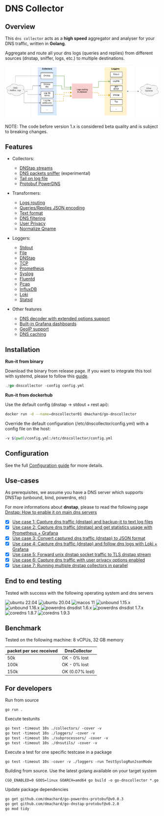 # DNS Collector

##  Overview

This `dns collector` acts as a **high speed** aggregator and analyser for your DNS traffic, written in **Golang**. 

Aggregate and route all your dns logs (queries and replies) from different sources (dnstap, sniffer, logs, etc.) to multiple destinations.

![overview](doc/overview.png)

NOTE: The code before version 1.x is considered beta quality and is subject to breaking changes. 

## Features

- Collectors:
    - [DNStap streams](doc/configuration.md#dns-tap) 
    - [DNS packets sniffer](doc/configuration.md#Dns-Sniffer) (experimental)
    - [Tail on log file](doc/configuration.md#tail)
    - [Protobuf PowerDNS](doc/configuration.md#protobuf-powerdns)

- Transformers:
    - [Logs routing](doc/multiplexer.md)
    - [Queries/Replies JSON encoding](doc/dnsjson.md)
    - [Text format](doc/configuration.md#custom-text-format)
    - [DNS filtering](doc/configuration.md#dns-filtering)
    - [User Privacy](doc/configuration.md#user-privacy)
    - [Normalize Qname](doc/configuration.md#Qname-lowercase)

- Loggers:
    - [Stdout](doc/configuration.md#stdout)
    - [File](doc/configuration.md#log-file)
    - [DNStap](doc/configuration.md#dnstap-client)
    - [TCP](doc/configuration.md#tcp-client)
    - [Prometheus](doc/configuration.md#rest-api)
    - [Syslog](doc/configuration.md#syslog)
    - [Fluentd](doc/configuration.md#fluentd-client)
    - [Pcap](doc/configuration.md#pcap-file)
    - [InfluxDB](doc/configuration.md#influxdb-client)
    - [Loki](doc/configuration.md#loki-client)
    - [Statsd](doc/configuration.md#statsd-client)

- Other features
    - [DNS decoder with extended options support](doc/dnsparser.md)
    - [Built-in Grafana dashboards](doc/dashboards.md)
    - [GeoIP support](doc/configuration.md#geoip-support)
    - [DNS caching](doc/configuration.md#DNS-Caching)

## Installation

**Run-it from binary**

Download the binary from release page. If you want to integrate this tool with systemd, please to follow this [guide](https://dmachard.github.io/posts/0007-dnscollector-install-binary/).

```go
./go-dnscollector -config config.yml
```

**Run-it from dockerhub**

Use the default config (dnstap -> stdout + rest api):

```bash
docker run -d --name=dnscollector01 dmachard/go-dnscollector
```

Override the default configuration (/etc/dnscollector/config.yml) with a config file on the host:

```bash
-v $(pwd)/config.yml:/etc/dnscollector/config.yml
```

## Configuration

See the full [Configuration guide](doc/configuration.md) for more details.

## Use-cases

As prerequisites, we assume you have a DNS server which supports DNSTap (unbound, bind, powerdns, etc)

For more informations about **dnstap**, please to read the following page [Dnstap: How to enable it on main dns servers](https://dmachard.github.io/posts/0001-dnstap-testing/)

- [x] [Use case 1: Capture dns traffic (dnstap) and backup-it to text log files](https://dmachard.github.io/posts/0034-dnscollector-dnstap-to-log-files/)
- [x] [Use case 2: Capture dns traffic (dnstap) and get statistics usage with Prometheus + Grafana](https://dmachard.github.io/posts/0035-dnscollector-grafana-prometheus/)
- [x] [Use case 3: Convert captured dns traffic (dnstap) to JSON format](https://dmachard.github.io/posts/0042-dnscollector-dnstap-json-answers/)
- [x] [Use case 4: Capture dns traffic (dnstap) and follow dns logs with Loki + Grafana](https://dmachard.github.io/posts/0044-dnscollector-grafana-loki/)
- [x] [Use case 5: Forward unix dnstap socket traffic to TLS dnstap stream](example-config/use-case-5.yml)
- [x] [Use case 6: Capture dns traffic with user privacy options enabled](example-config/use-case-6.yml)
- [x] [Use case 7: Running multiple dnstap collectors in parallel](example-config/use-case-7.yml)

## End to end testing

Tested with success with the following operating system and dns servers

![ubuntu 22.04](https://img.shields.io/badge/ubuntu%2022.04-tested-blue) ![ubuntu 20.04](https://img.shields.io/badge/ubuntu%2020.04-tested-blue) ![macos 11](https://img.shields.io/badge/macos%2011-tested-blue) ![unbound 1.15.x](https://img.shields.io/badge/unbound%201.15.x-tested-green) ![unbound 1.16.x](https://img.shields.io/badge/unbound%201.16.x-tested-green) ![powerdns dnsdist 1.6.x](https://img.shields.io/badge/dnsdist%201.6.x-tested-green) ![powerdns dnsdist 1.7.x](https://img.shields.io/badge/dnsdist%201.7.x-tested-green) ![coredns 1.8.7](https://img.shields.io/badge/coredns%201.8.7-tested-green) ![coredns 1.9.3](https://img.shields.io/badge/coredns%201.9.3-tested-green)

## Benchmark

Tested on the following machine: 8 vCPUs, 32 GB memory

| packet per sec received| DnsCollector |
| ---- | ---- | 
| 50k   | OK - 0% lost| 
| 100k   | OK - 0% lost| 
| 150k   | OK (0.07% lost)|

## For developers

Run from source 

```
go run .
```

Execute testunits

```
go test -timeout 10s ./collectors/ -cover -v
go test -timeout 10s ./loggers/ -cover -v
go test -timeout 10s ./subprocessors/ -cover -v
go test -timeout 10s ./dnsutils/ -cover -v
```

Execute a test for one specific testcase in a package

```
go test -timeout 10s -cover -v ./loggers -run TestSyslogRunJsonMode
```

Building from source. Use the latest golang available on your target system 

```
CGO_ENABLED=0 GOOS=linux GOARCH=amd64 go build -o go-dnscollector *.go
```

Update package dependencies

```
go get github.com/dmachard/go-powerdns-protobuf@v0.0.3
go get github.com/dmachard/go-dnstap-protobuf@v0.2.0
go mod tidy
```